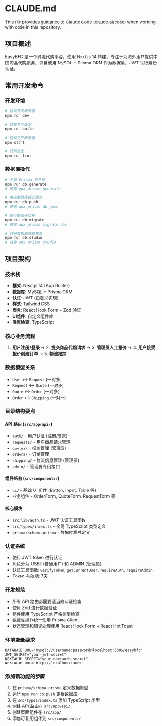# CLAUDE.md

This file provides guidance to Claude Code (claude.ai/code) when working with code in this repository.

## 项目概述

EasyBFC 是一个跨境代购平台，使用 Next.js 14 构建，专注于为海外用户提供中国商品代购服务。项目使用 MySQL + Prisma ORM 作为数据层，JWT 进行身份认证。

## 常用开发命令

### 开发环境
```bash
# 启动开发服务器
npm run dev

# 构建生产版本
npm run build

# 启动生产服务器
npm start

# 代码检查
npm run lint
```

### 数据库操作
```bash
# 生成 Prisma 客户端
npm run db:generate
# 或者 npx prisma generate

# 推送数据库模式更改
npm run db:push
# 或者 npx prisma db push

# 运行数据库迁移
npm run db:migrate
# 或者 npx prisma migrate dev

# 打开数据库管理界面
npm run db:studio
# 或者 npx prisma studio
```

## 项目架构

### 技术栈
- **框架**: Next.js 14 (App Router)
- **数据库**: MySQL + Prisma ORM
- **认证**: JWT (自定义实现)
- **样式**: Tailwind CSS
- **表单**: React Hook Form + Zod 验证
- **UI组件**: 自定义组件库
- **类型检查**: TypeScript

### 核心业务流程
1. **用户注册/登录** → 2. **提交商品代购请求** → 3. **管理员人工报价** → 4. **用户接受报价创建订单** → 5. **物流跟踪**

### 数据模型关系
- `User` ↔ `Request` (一对多)
- `Request` ↔ `Quote` (一对多)  
- `Quote` ↔ `Order` (一对多)
- `Order` ↔ `Shipping` (一对一)

### 目录结构要点

#### API 路由 (`src/app/api/`)
- `auth/` - 用户认证 (注册/登录)
- `requests/` - 用户商品请求管理
- `quotes/` - 报价管理 (管理员)
- `orders/` - 订单管理
- `shipping/` - 物流信息管理 (管理员)
- `admin/` - 管理员专用接口

#### 组件结构 (`src/components/`)
- `ui/` - 基础 UI 组件 (Button, Input, Table 等)
- 业务组件 - OrderForm, QuoteForm, RequestForm 等

#### 核心模块
- `src/lib/auth.ts` - JWT 认证工具函数
- `src/types/index.ts` - 全局 TypeScript 类型定义
- `prisma/schema.prisma` - 数据库模式定义

### 认证系统
- 使用 JWT token 进行认证
- 角色分为 USER (普通用户) 和 ADMIN (管理员)
- 认证工具函数: `verifyToken`, `getCurrentUser`, `requireAuth`, `requireAdmin`
- Token 有效期: 7天

### 开发规范
- 所有 API 路由都需要适当的认证检查
- 使用 Zod 进行数据验证
- 组件使用 TypeScript 严格类型检查
- 数据库操作统一使用 Prisma Client
- 状态管理和错误处理使用 React Hook Form + React Hot Toast

### 环境变量要求
```env
DATABASE_URL="mysql://username:password@localhost:3306/easybfc"
JWT_SECRET="your-jwt-secret"
NEXTAUTH_SECRET="your-nextauth-secret"
NEXTAUTH_URL="http://localhost:3000"
```

### 添加新功能的步骤
1. 在 `prisma/schema.prisma` 定义数据模型
2. 运行 `npm run db:push` 更新数据库
3. 在 `src/types/index.ts` 添加 TypeScript 类型
4. 创建 API 路由在 `src/app/api/`
5. 创建页面组件在 `src/app/`
6. 添加可复用组件到 `src/components/`